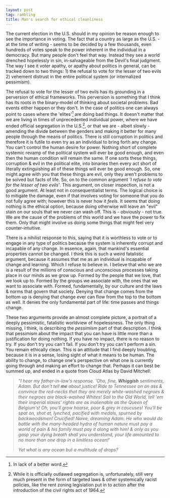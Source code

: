 ```yaml
---
layout: post
tag: rambling
title: Man's search for ethical cleanliness
---
```


The current election in the U.S. should in my opinion be reason enough to see the importance in voting. The fact that a country as large as the U.S. - at the time of writing - seems to be decided by a few thousands, even hundreds of votes speak to the power inherent in the individual in a democracy. But many people don't feel that way. Instead they see a world drenched hopelessly in sin, in-salvageable from the Devil's final judgment. The way I see it voter apathy, or apathy about politics in general, can be tracked down to two things: 1) the refusal to vote for the lesser of two evils 2) vehement distrust in the entire political system (or internalized pessimism).

The refusal to vote for the lesser of two evils has its grounding in a perversion of ethical frameworks. This perversion is something that I think has its roots in the binary-model of thinking about societal problems. Bad events either happen or they don't. In the case of politics one can always point to cases where the 'elites'[^1] are doing bad things. It doesn't matter that we are living in times of unprecedented individual power, where we have ended official segregation in the U.S.[^2], or that we are - albeit slowly - amending the divide between the genders and making it better for many people through the means of politics. There is still corruption in politics and therefore it is futile to even try as an individual to bring forth any change. You can't control the human desire for power. Nothing short of complete systemic revamp of the political system will ever be good enough, and even then the human condition will remain the same. If one sorts these things, corruption & evil in the political elite, into binaries then every act short of literally extinguishing all of these things will ever be good enough. So, one might agree with you that these things are evil, only they aren't problems to be solved but facts of life. So, on to the common argument *'I refuse to vote for the lesser of two evils'*. This argument, on closer inspection, is not a good argument. At least not in consequentialist terms. The logical choice is to mitigate the damage, even if that involves voting for someone that you do not fully agree with; however this is never how it *feels*. It seems that doing nothing is the ethical option, because doing otherwise will leave an "evil" stain on our souls that we never can wash off. This is - obviously - not true. We are the cause of the problems of this world and we have the power to fix them. Only that might involve us doing some things that might feel very counter-intuitive.

There is a nihilist response to this, saying that it is worthless to vote or to engage in any type of politics because the system is inherently corrupt and incapable of any change. In essence, again, that mankind's essential properties cannot be changed. I think this is such a weird fatalistic argument, because it assumes that me as an individual is incapable of change and learning. Which I refuse to believe in. I believe that who we are is a result of the millions of conscious and unconscious processes taking place in our minds as we grow up. Formed by the people that we love, that we look up to. Formed by the groups we associate with, the ones that we want to associate with. Formed, fundamentally, by our culture and the laws & norms that govern that society. Denying that change comes from the bottom up is denying that change ever can flow from the top to the bottom as well. It denies the only fundamental part of life: time passes and things change.

These two arguments provide an almost complete picture, a portrait of a deeply pessimistic, fatalistic worldview of hopelessness. The only thing missing, I think, is describing the *pessimism* part of that description. I think that pessimism about the impact that you can have is little more than a justification for doing nothing. If you have no impact, there is no reason to try. If you don't try you can't fail. If you don't try you can't perform a sin. You remain ethically clean. This is an attitude that I find deeply troubling, because it is in a sense, losing sight of what it means to be human. The ability to change, to change one's perspective on what one is currently going through and making an effort to change that. Perhaps it can best be summed up, and ended in a quote from Cloud Atlas by David Mitchell:

>*"I hear my father-in-law's response. 'Oho, fine, **Whiggish** sentiments, Adam. But don't tell **me** about justice! Ride to Tennessee on an ass & convince the red-necks that they are merely white-washed negroes & their negroes are black-washed Whites! Sail to the Old World, tell 'em their imperial slaves' rights are as inalienable as the Queen of Belgium's! Oh, you'll grow hoarse, poor & grey in caucuses! You'll be spat on, shot at, lynched, pacified with medals, spurned by backwoodsmen! Crucified! Naïve, dreaming Adam. He who would do battle with the many-headed hydra of human nature must pay a world of pain & his family must pay it along with him! & only as you gasp your dying breath shall you understand, your life amounted to no more than one drop in a limitless ocean!'*
> 
> *Yet what is any ocean but a multitude of drops?*



<!-- footnotes -->

[^1]: In lack of a better word.

[^2]: While it is officially outlawed segregation is, unfortunately, still very much present in the form of targeted laws & other systemically racist policies, like the rent zoning legislation put in to action after the introduction of the civil rights act of 1964.
